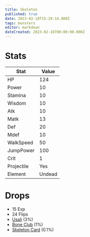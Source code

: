 ```yaml
---
title: Skeleton
published: true
date: 2023-02-18T15:29:14.000Z
tags: monsters
editor: markdown
dateCreated: 2023-02-16T00:00:00.000Z
---
```


# Stats
|Stat|Value|
|-|-|
|HP|124|
|Power|10|
|Stamina|10|
|Wisdom|10|
|Atk|10|
|Matk|13|
|Def|20|
|Mdef|10|
|WalkSpeed|50|
|JumpPower|100|
|Crit|1|
|Projectile|Yes|
|Element|Undead|

# Drops
 * 15 Exp
 * 24 Flips
 * [Usali](/items/usali.md) (3%)
 * [Bone Club](/items/bone-club.md) (1%)
 * [Skeleton Card](/items/skeleton-card.md) (0.1%)
